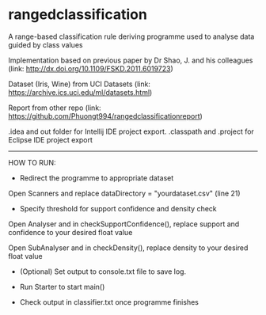 # rangedclassification
A range-based classification rule deriving programme used to analyse data guided by class values 

Implementation based on previous paper by Dr Shao, J. and his colleagues (link: http://dx.doi.org/10.1109/FSKD.2011.6019723)

Dataset (Iris, Wine) from UCI Datasets (link: https://archive.ics.uci.edu/ml/datasets.html)

Report from other repo (link: https://github.com/Phuongt994/rangedclassificationreport)

.idea and out folder for Intellij IDE project export.
.classpath and .project for Eclipse IDE project export

---

HOW TO RUN:
- Redirect the programme to appropriate dataset 

Open Scanners and replace dataDirectory = "yourdataset.csv" (line 21)

- Specify threshold for support confidence and density check

Open Analyser and in checkSupportConfidence(), replace support and confidence to your desired float value

Open SubAnalyser and in checkDensity(), replace density to your desired float value

- (Optional) Set output to console.txt file to save log.

- Run Starter to start main()

- Check output in classifier.txt once programme finishes

